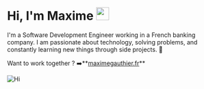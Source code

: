 # Hi, I'm Maxime <img src="https://media.giphy.com/media/hvRJCLFzcasrR4ia7z/giphy.gif" width="30px" height="30px">

I'm a Software Development Engineer working in a French banking company. I am passionate about technology, solving problems, and constantly learning new things through side projects. 🚀

Want to work together ?
➡️**[maximegauthier.fr](https://maximegauthier.fr)**

<img src="https://i.giphy.com/media/v1.Y2lkPTc5MGI3NjExbDRmYzJudWM3cWptMmRmazhrNXJla3UzMm1wcTlsNXg4MG51djE3YiZlcD12MV9pbnRlcm5hbF9naWZfYnlfaWQmY3Q9Zw/6xE1FNcorRInS/giphy.gif" alt="Hi" title="Hi"/>